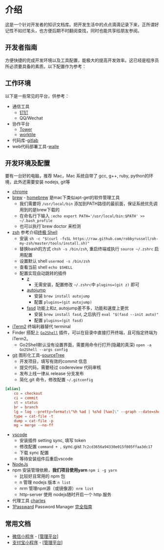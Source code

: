 # 介绍

这是一个针对开发者的知识文档库。把开发生活中的点点滴滴记录下来，正所谓好记性不如烂笔头，也方便后期不时翻阅查找，同时也能共享给朋友参阅。

## 开发者指南

方便快捷的完成开发环境以及工具配置，能极大的提高开发效率。这已经是程序员所必须要具备的素质。以下配置作为参考：

## 工作环境

以下是一些常见的平台，供参考：

- 通信工具
  - [钉钉](https://im.dingtalk.com/)
  - QQ/Wechat
- 协作平台
  - [Tower](https://tower.im/)
  - [worktile](https://my.worktile.com)
- 代码库-[gitlab](https://about.gitlab.com/)
- web代码部署工具-[walle](https://github.com/meolu/walle-web)

## 开发环境及配置

要有一台好的电脑，推荐 Mac，Mac 系统自带了 gcc, g++, ruby, python的环境，此外还需要安装 nodejs, git等

- [chrome](https://www.google.com/chrome/)
- [brew](https://brew.sh/) - [homebrew](https://github.com/Homebrew/homebrew) 是mac下类似apt-get的软件管理工具
  - 我们需要将 `/usr/local/bin` 添加到PATH路径的最前面，保证系统优先调用到的是brew下载的
  - 在命名行下输入 `:echo export PATH='/usr/local/bin:$PATH' >> ~/.bash_profile`
  - 也可以执行`brew doctor 来检测
- [zsh](https://ohmyz.sh/) 参考介绍[终极 Shell](https://zhuanlan.zhihu.com/p/19556676)
  - 安装 `sh -c "$(curl -fsSL https://raw.github.com/robbyrussell/oh-my-zsh/master/tools/install.sh)"`
  - 替换bash的方式 `chsh -s /bin/zsh`, 重启终端或执行 `source ~/.zshrc` 启用配置
  - 设置默认 shell `usermod -s /bin/zsh`
  - 查看当前 shell `echo $SHELL`
  - 配置实现自动跳转的插件
    - [z](https://github.com/rupa/z)
      - 无需安装，配置修改 `~/.zshrc`中 `plugins=(git z)` 即可
    - [autojump](https://github.com/joelthelion/autojump)
      - 安装 `brew install autojump`
      - 配置 `plugins=(git autojump)`
    - [fasd](https://github.com/clvv/fasd) 功能上和z, autojump差不多，功能和速度上更优
      - 安装 `brew install fasd`, 之后执行 `eval "$(fasd --init auto)"`
      - 配置 `plugins=(git fasd)`
- [iTerm2](https://iterm2.com/) 终端利器替代 terminal
- Finder 搭配上 [`Go2Shell`](https://zipzapmac.com/Go2Shell) 插件，可以在目录中直接打开终端，且可指定终端为iTerm2。
  - Go2Shell默认没有设置界面，需要用命令行打开(隐藏的真深) `open -a Go2Shell --args config`
  <!-- ![go2shell-config](../img/go2shell-config.png) -->
- [git](https://git-scm.com/) 图形化工具-[sourceTree](https://www.sourcetreeapp.com/)
  - 开发项目，填写有效的commit 信息
  - 提交代码，需要经过 codereview 代码审核
  - 发布上线一律从 release 分支发布
  - 简化 git 命令，修改配置 `~/.gitconfig`
```conf
[alias]
    co = checkout
    ci = commit
    st = status
    br = branch
    lg = log --pretty=format:\"%h %ad | %s%d [%an]\" --graph --date=short
    type = cat-file -t
    dump = cat-file -p
    mg = merge --no-ff
```
- [vscode](https://code.visualstudio.com/)
  - 安装插件 setting sync, 填写 token
  - 修改配置 `command + ,` sync.gist `7c2cd3656a94330e015f805ffaa3dc17`
  - 下载 sync 配置
  - 等待安装组件后重启vscode
- [NodeJs](https://nodejs.org/en/)
- npm 安装管理依赖，**我们项目使用yarn** `npm i -g yarn`
  - 比较好且常用的 npm 包
  - n 管理 nodejs 版本 `n list`
  - nrm 管理npm源（或镜像源）`nrm list`
  - http-server 使用 nodejs随时开启一个 http 服务
- 代理工具 [charles](https://www.charlesproxy.com/)
- [1Passward](https://itunes.apple.com/cn/app/1password-password-manager/id568903335?mt=8) Password Manager [完全指南](https://sspai.com/post/26877)

## 常用文档

- [微信小程序](https://mp.weixin.qq.com/debug/wxadoc/dev/api/) - [[管理平台](https://mp.weixin.qq.com)]
- [支付宝小程序](https://docs.alipay.com/mini/framework/app) - [[管理平台](https://openhome.alipay.com/platform/home.htm)]

